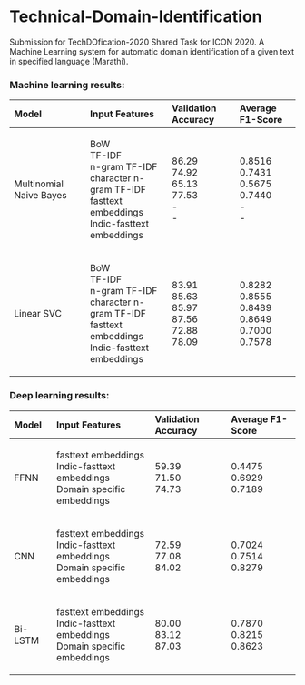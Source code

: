 # Technical-Domain-Identification
Submission for TechDOfication-2020 Shared Task for ICON 2020. A Machine Learning system for automatic domain identification of a given text in specified language (Marathi).

### Machine learning results:

|Model|Input Features|Validation Accuracy|Average F1-Score|
|:-------|:--------|:-------|:--------|
|Multinomial Naive Bayes|<p>BoW<br>TF-IDF<br>n-gram TF-IDF<br>character n-gram TF-IDF<br>fasttext embeddings<br>Indic-fasttext embeddings</p>|<p>86.29<br>74.92<br>65.13<br>77.53<br>-<br>-</p>|<p>0.8516<br>0.7431<br>0.5675<br>0.7440<br>-<br>-</p>|
|Linear SVC|<p>BoW<br>TF-IDF<br>n-gram TF-IDF<br>character n-gram TF-IDF<br>fasttext embeddings<br>Indic-fasttext embeddings</p>|<p>83.91<br>85.63<br>85.97<br>87.56<br>72.88<br>78.09</p>|<p>0.8282<br>0.8555<br>0.8489<br>0.8649<br>0.7000<br>0.7578</p>|



### Deep learning results:

|Model|Input Features|Validation Accuracy|Average F1-Score|
|:-------|:--------|:-------|:--------|
|FFNN|<p>fasttext embeddings<br>Indic-fasttext embeddings<br>Domain specific embeddings</p>|<p>59.39<br>71.50<br>74.73</p>|<p>0.4475<br>0.6929<br>0.7189</p>|
|CNN|<p>fasttext embeddings<br>Indic-fasttext embeddings<br>Domain specific embeddings</p>|<p>72.59<br>77.08<br>84.02</p>|<p>0.7024<br>0.7514<br>0.8279</p>|
|Bi-LSTM|<p>fasttext embeddings<br>Indic-fasttext embeddings<br>Domain specific embeddings</p>|<p>80.00<br>83.12<br>87.03</p>|<p>0.7870<br>0.8215<br>0.8623</p>|
